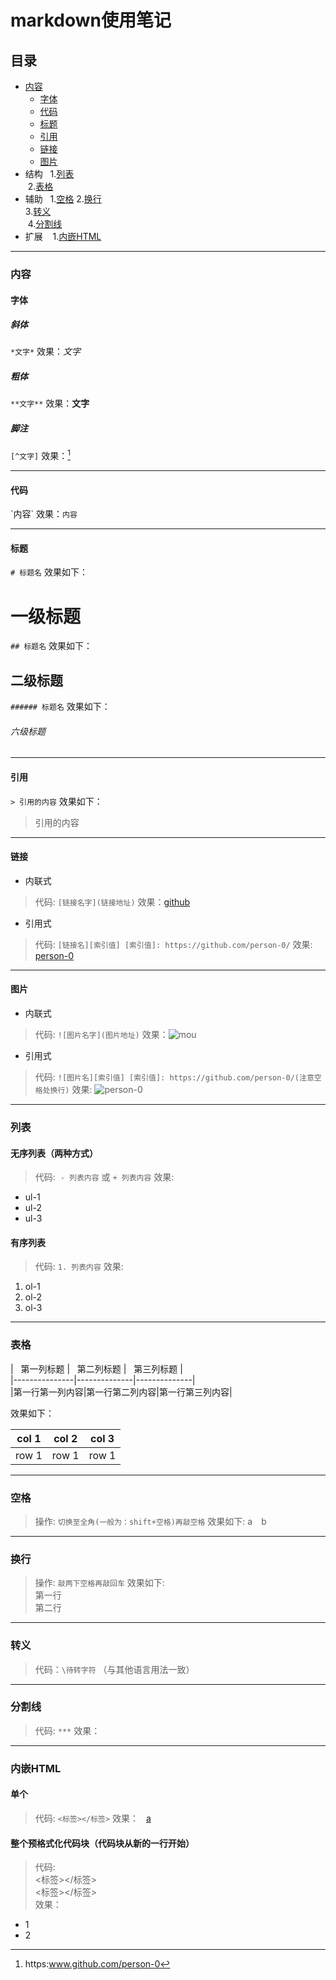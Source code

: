 # markdown使用笔记
## 目录
- [内容](https://github.com/person-0/test/blob/master/test-MarkDown.md#内容)  
  + [字体](https://github.com/person-0/test/blob/master/test-MarkDown.md#字体)  
  + [代码](https://github.com/person-0/test/blob/master/test-MarkDown.md#代码)  
  + [标题](https://github.com/person-0/test/blob/master/test-MarkDown.md#标题)  
  + [引用](https://github.com/person-0/test/blob/master/test-MarkDown.md#引用)  
  + [链接](https://github.com/person-0/test/blob/master/test-MarkDown.md#链接)  
  + [图片](https://github.com/person-0/test/blob/master/test-MarkDown.md#图片)
- 结构  
  1.[列表](https://github.com/person-0/test/blob/master/test-MarkDown.md#列表)  
  2.[表格](https://github.com/person-0/test/blob/master/test-MarkDown.md#表格)
- 辅助  
  1.[空格](https://github.com/person-0/test/blob/master/test-MarkDown.md#空格)
  2.[换行](https://github.com/person-0/test/blob/master/test-MarkDown.md#换行)  
  3.[转义](https://github.com/person-0/test/blob/master/test-MarkDown.md#转义)  
  4.[分割线](https://github.com/person-0/test/blob/master/test-MarkDown.md#分割线)  
- 扩展  
  1.[内嵌HTML](https://github.com/person-0/test/blob/master/test-MarkDown.md#内嵌HTML)
***
### 内容
#### 字体
##### 斜体
`*文字*` 效果：*文字*
##### 粗体
`**文字**` 效果：**文字**
##### 脚注
`[^文字]` 效果：[^脚注]  
  
 [^脚注]: https:www.github.com/person-0
***
#### 代码
\`内容\` 效果：`内容`
***
#### 标题
`# 标题名` 效果如下：
# 一级标题
`## 标题名` 效果如下：
## 二级标题
`###### 标题名` 效果如下：
###### 六级标题
***
#### 引用
`> 引用的内容` 效果如下：
> 引用的内容
***
#### 链接
- 内联式
> 代码: `[链接名字](链接地址)`
效果：[github](http://github.com)
- 引用式
> 代码: `[链接名][索引值] [索引值]: https://github.com/person-0/`
效果: [person-0][1]  

[1]: https://github.com/person-0 "mygithub"
***
#### 图片
- 内联式
> 代码: `![图片名字](图片地址)`
效果：![mou](http://mouapp.com/Mou_128.png)
- 引用式
> 代码: `![图片名][索引值] [索引值]: https://github.com/person-0/(注意空格处换行)`
效果: ![person-0][1]  

[1]: https://github.com/person-0 "mygithub"
***
### 列表
#### 无序列表（两种方式）
> 代码:  `- 列表内容` 或 `+ 列表内容` 效果:
- ul-1
- ul-2
- ul-3
#### 有序列表
> 代码: `1. 列表内容` 效果:
1. ol-1
2. ol-2
3. ol-3
***
### 表格
>   
\|   第一列标题   \|   第二列标题  \|   第三列标题  \|  
\|---------------\|--------------\|--------------\|  
\|第一行第一列内容\|第一行第二列内容\|第一行第三列内容\|  
  
效果如下：  

|col 1|col 2| col 3|
|-----|-----|------|
|row 1|row 1| row 1|
***
### 空格
> 操作: `切换至全角(一般为：shift+空格)再敲空格` 效果如下:
a　b
***
### 换行
> 操作: `敲两下空格再敲回车` 效果如下:  
第一行  
第二行
***
### 转义
> 代码：`\待转字符` （与其他语言用法一致）
***
### 分割线
> 代码: `***` 效果：
***
### 内嵌HTML
#### 单个
> 代码: `<标签></标签>` 效果：  
<a href="#">a</a>
#### 整个预格式化代码块（代码块从新的一行开始）
> 代码:  
<标签></标签>  
<标签></标签>  
效果：  
<ul>  
 <li>1</li>  
 <li>2</li>  
</ul>
